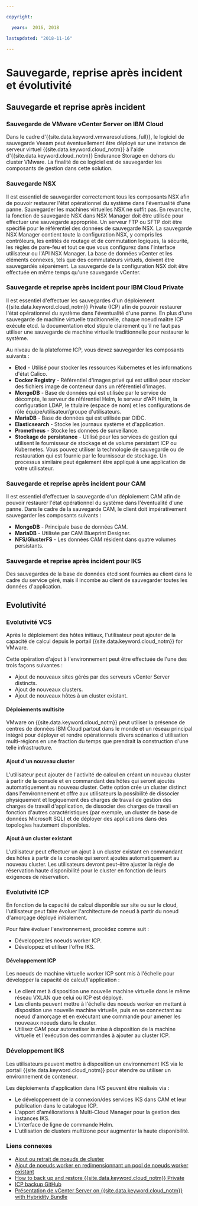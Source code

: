```yaml
---

copyright:

  years:  2016, 2018

lastupdated: "2018-11-16"

---
```


# Sauvegarde, reprise après incident et évolutivité

## Sauvegarde et reprise après incident

###	Sauvegarde de VMware vCenter Server on IBM Cloud

Dans le cadre d'{{site.data.keyword.vmwaresolutions_full}}, le logiciel de sauvegarde Veeam peut éventuellement être déployé sur une instance de serveur virtuel {{site.data.keyword.cloud_notm}} à l'aide d'{{site.data.keyword.cloud_notm}} Endurance Storage en dehors du cluster VMware. La finalité de ce logiciel est de sauvegarder les composants de gestion dans cette solution.

### Sauvegarde NSX

Il est essentiel de sauvegarder correctement tous les composants NSX afin de pouvoir restaurer l'état opérationnel du système dans l'éventualité d'une panne. Sauvegarder les machines virtuelles NSX ne suffit pas. En revanche, la fonction de sauvegarde NSX dans NSX Manager doit être utilisée pour effectuer une sauvegarde appropriée. Un serveur FTP ou SFTP doit être spécifié pour le référentiel des données de sauvegarde NSX.
La sauvegarde NSX Manager contient toute la configuration NSX, y compris les contrôleurs, les entités de routage et de commutation logiques, la sécurité, les règles de pare-feu et tout ce que vous configurez dans l'interface utilisateur ou l'API NSX Manager. La base de données vCenter et les éléments connexes, tels que des commutateurs virtuels, doivent être sauvegardés séparément. La sauvegarde de la configuration NSX doit être effectuée en même temps qu'une sauvegarde vCenter.

###	Sauvegarde et reprise après incident pour IBM Cloud Private

Il est essentiel d'effectuer les sauvegardes d'un déploiement {{site.data.keyword.cloud_notm}} Private (ICP) afin de pouvoir restaurer l'état opérationnel du système dans l'éventualité d'une panne. En plus d'une sauvegarde de machine virtuelle traditionnelle, chaque noeud maître ICP exécute etcd. la documentation etcd stipule clairement qu'il ne faut pas utiliser une sauvegarde de machine virtuelle traditionnelle pour restaurer le système. 

Au niveau de la plateforme ICP, vous devez sauvegarder les composants suivants :

-	**Etcd** - Utilisé pour stocker les ressources Kubernetes et les informations d'état Calico.
-	**Docker Registry** - Référentiel d'images privé qui est utilisé pour stocker des fichiers image de conteneur dans un référentiel d'images.
-	**MongoDB** - Base de données qui est utilisée par le service de décompte, le serveur de référentiel Helm, le serveur d'API Helm, la configuration LDAP, le titulaire (espace de nom) et les configurations de rôle équipe/utilisateur/groupe d'utilisateurs.
-	**MariaDB** - Base de données qui est utilisée par OIDC.
-	**Elasticsearch** - Stocke les journaux système et d'application.
-	**Prometheus** - Stocke les données de surveillance.
-	**Stockage de persistance** - Utilisé pour les services de gestion qui utilisent le fournisseur de stockage et de volume persistant ICP ou Kubernetes. Vous pouvez utiliser la technologie de sauvegarde ou de restauration qui est fournie par le fournisseur de stockage. Un processus similaire peut également être appliqué à une application de votre utilisateur.

###	Sauvegarde et reprise après incident pour CAM
Il est essentiel d'effectuer la sauvegarde d'un déploiement CAM afin de pouvoir restaurer l'état opérationnel du système dans l'éventualité d'une panne. Dans le cadre de la sauvegarde CAM, le client doit impérativement sauvegarder les composants suivants :

-	**MongoDB** - Principale base de données CAM.
-	**MariaDB** - Utilisée par CAM Blueprint Designer.
-	**NFS/GlusterFS** - Les données CAM résident dans quatre volumes persistants.

### Sauvegarde et reprise après incident pour IKS
Des sauvegardes de la base de données etcd sont fournies au client dans le cadre du service géré, mais il incombe au client de sauvegarder toutes les données d'application.

## Evolutivité

### Evolutivité VCS

Après le déploiement des hôtes initiaux, l'utilisateur peut ajouter de la capacité de calcul depuis le portail {{site.data.keyword.cloud_notm}} for VMware. 

Cette opération d'ajout à l'environnement peut être effectuée de l'une des trois façons suivantes :

- Ajout de nouveaux sites gérés par des serveurs vCenter Server distincts.
- Ajout de nouveaux clusters.
- Ajout de nouveaux hôtes à un cluster existant.

####	Déploiements multisite
VMware on {{site.data.keyword.cloud_notm}} peut utiliser la présence de centres de données IBM Cloud partout dans le monde et un réseau principal intégré pour déployer et rendre opérationnels divers scénarios d'utilisation multi-régions en une fraction du temps que prendrait la construction d'une telle infrastructure. 

####	Ajout d'un nouveau cluster
L'utilisateur peut ajouter de l'activité de calcul en créant un nouveau cluster à partir de la console et en commandant des hôtes qui seront ajoutés automatiquement au nouveau cluster. Cette option crée un cluster distinct dans l'environnement et offre aux utilisateurs la possibilité de dissocier physiquement et logiquement des charges de travail de gestion des charges de travail d'application, de dissocier des charges de travail en fonction d'autres caractéristiques (par exemple, un cluster de base de données Microsoft SQL) et de déployer des applications dans des topologies hautement disponibles.

####	Ajout à un cluster existant
L'utilisateur peut effectuer un ajout à un cluster existant en commandant des hôtes à partir de la console qui seront ajoutés automatiquement au nouveau cluster. Les utilisateurs devront peut-être ajuster la règle de réservation haute disponibilité pour le cluster en fonction de leurs exigences de réservation.

### Evolutivité ICP
En fonction de la capacité de calcul disponible sur site ou sur le cloud, l'utilisateur peut faire évoluer l'architecture de noeud à partir du noeud d'amorçage déployé initialement.

Pour faire évoluer l'environnement, procédez comme suit :

- Développez les noeuds worker ICP.
- Développez et utiliser l'offre IKS. 

####	Développement ICP
Les noeuds de machine virtuelle worker ICP sont mis à l'échelle pour développer la capacité de calcul/l'application :

  - Le client met à disposition une nouvelle machine virtuelle dans le même réseau VXLAN que celui où ICP est déployé.
  - Les clients peuvent mettre à l'échelle des noeuds worker en mettant à disposition une nouvelle machine virtuelle, puis en se connectant au noeud d'amorçage et en exécutant une commande pour amener les nouveaux noeuds dans le cluster.
  - Utilisez CAM pour automatiser la mise à disposition de la machine virtuelle et l'exécution des commandes à ajouter au cluster ICP.

###  Développement IKS
Les utilisateurs peuvent mettre à disposition un environnement IKS via le portail {{site.data.keyword.cloud_notm}} pour étendre ou utiliser un environnement de conteneur. 

Les déploiements d'application dans IKS peuvent être réalisés via :

- Le développement de la connexion/des services IKS dans CAM et leur publication dans le catalogue ICP.
- L'apport d'améliorations à Multi-Cloud Manager pour la gestion des instances IKS.
- L'interface de ligne de commande Helm.
- L'utilisation de clusters multizone pour augmenter la haute disponibilité.

### Liens connexes
* [Ajout ou retrait de noeuds de cluster](https://www.ibm.com/support/knowledgecenter/en/SSBS6K_2.1.0.3/installing/modify_cluster.html)
* [Ajout de noeuds worker en redimensionnant un pool de noeuds worker existant](../../../../containers/cs_clusters.html#resize_pool)
* [How to back up and restore {{site.data.keyword.cloud_notm}} Private](https://medium.com/ibm-cloud/how-to-backup-and-restore-ibm-cloud-private-part-1-b6300dc1d7d8)
* [ICP backup GitHub](https://github.com/ibm-cloud-architecture/icp-backup/)
* [Présentation de vCenter Server on {{site.data.keyword.cloud_notm}} with Hybridity Bundle](../vcs/vcs-hybridity-intro.html)
